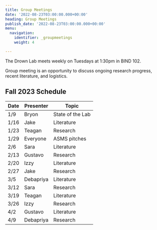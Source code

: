 ```yaml
---
title: Group Meetings
date: '2022-08-23T03:00:00.000+00:00'
heading: Group Meetings
publish_date: '2022-08-23T03:00:00.000+00:00'
menu:
  navigation:
    identifier: _groupmeetings
    weight: 4

---
```


The Drown Lab meets weekly on Tuesdays at 1:30pm in BIND 102.

Group meeting is an opportunity to discuss ongoing research progress, recent literature, and logistics.

## Fall 2023 Schedule

| Date | Presenter | Topic | 
| --------- | ------------ | ------ |
| 1/9 | Bryon | State of the Lab |
| 1/16 | Jake | Literature |
| 1/23 | Teagan | Research |
| 1/29 | Everyone | ASMS pitches |
| 2/6 | Sara | Literature |
| 2/13 | Gustavo | Research |
| 2/20 | Izzy | Literature |
| 2/27 | Jake | Research |
| 3/5 | Debapriya | Literature |
| 3/12 | Sara | Research |
| 3/19 | Teagan | Literature |
| 3/26 | Izzy | Research |
| 4/2 | Gustavo | Literature |
| 4/9 | Debapriya | Research |

